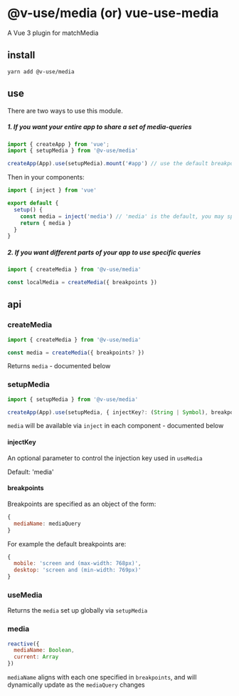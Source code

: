# @v-use/media (or) vue-use-media

A Vue 3 plugin for matchMedia

## install

```shell
yarn add @v-use/media
```

## use

There are two ways to use this module.

##### 1. If you want your entire app to share a set of media-queries

```javascript
import { createApp } from 'vue';
import { setupMedia } from '@v-use/media'

createApp(App).use(setupMedia).mount('#app') // use the default breakpoints
```

Then in your components:

```javascript
import { inject } from 'vue'

export default {
  setup() {
    const media = inject('media') // 'media' is the default, you may specify an alternate key
    return { media }
  }
}
```

##### 2. If you want different parts of your app to use specific queries

```javascript
import { createMedia } from '@v-use/media'

const localMedia = createMedia({ breakpoints })
```

## api

### createMedia

```javascript
import { createMedia } from '@v-use/media'

const media = createMedia({ breakpoints? })
```

Returns `media` - documented below

### setupMedia

```javascript
import { setupMedia } from '@v-use/media'

createApp(App).use(setupMedia, { injectKey?: (String | Symbol), breakpoints?: Object }).mount('#app')
```

`media` will be available via `inject` in each component - documented below

#### injectKey

An optional parameter to control the injection key used in `useMedia`

Default: 'media'

#### breakpoints

Breakpoints are specified as an object of the form:

```javascript
{
  mediaName: mediaQuery
}
```

For example the default breakpoints are:

```javascript
{
  mobile: 'screen and (max-width: 768px)',
  desktop: 'screen and (min-width: 769px)'
}
```

### useMedia

Returns the `media` set up globally via `setupMedia`

### media

```javascript
reactive({
  mediaName: Boolean,
  current: Array
})
```

`mediaName` aligns with each one specified in `breakpoints`, and will dynamically update as the `mediaQuery` changes

